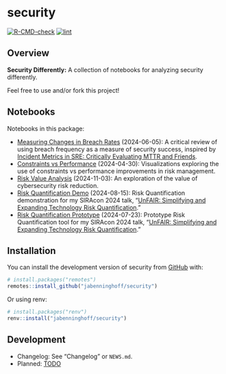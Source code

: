 
<!-- README.md is generated from README.Rmd. Please edit that file -->

# security

<!-- badges: start -->

[![R-CMD-check](https://github.com/jabenninghoff/security/workflows/R-CMD-check/badge.svg)](https://github.com/jabenninghoff/security/actions)
[![lint](https://github.com/jabenninghoff/security/workflows/lint/badge.svg)](https://github.com/jabenninghoff/security/actions)
<!-- badges: end -->

## Overview

**Security Differently:** A collection of notebooks for analyzing
security differently.

Feel free to use and/or fork this project!

## Notebooks

Notebooks in this package:

- [Measuring Changes in Breach
  Rates](https://jabenninghoff.github.io/security/analysis/breach-rates.html)
  (2024-06-05): A critical review of using breach frequency as a measure
  of security success, inspired by [Incident Metrics in SRE: Critically
  Evaluating MTTR and
  Friends](https://sre.google/resources/practices-and-processes/incident-metrics-in-sre/).
- [Constraints vs
  Performance](https://jabenninghoff.github.io/security/analysis/constraints.html)
  (2024-04-30): Visualizations exploring the use of constraints vs
  performance improvements in risk management.
- [Risk Value
  Analysis](https://jabenninghoff.github.io/security/analysis/risk-value.html)
  (2024-11-03): An exploration of the value of cybersecurity risk
  reduction.
- [Risk Quantification
  Demo](https://jabenninghoff.github.io/security/analysis/rq-demo.html)
  (2024-08-15): Risk Quantification demonstration for my SIRAcon 2024
  talk, “[UnFAIR: Simplifying and Expanding Technology Risk
  Quantification](https://www.information-safety.org/2024/08/29/siracon-2024/).”
- [Risk Quantification
  Prototype](https://jabenninghoff.github.io/security/analysis/rq-prototype.html)
  (2024-07-23): Prototype Risk Quantification tool for my SIRAcon 2024
  talk, “[UnFAIR: Simplifying and Expanding Technology Risk
  Quantification](https://www.information-safety.org/2024/08/29/siracon-2024/).”

## Installation

You can install the development version of security from
[GitHub](https://github.com/) with:

``` r
# install.packages("remotes")
remotes::install_github("jabenninghoff/security")
```

Or using renv:

``` r
# install.packages("renv")
renv::install("jabenninghoff/security")
```

## Development

- Changelog: See “Changelog” or `NEWS.md`.
- Planned: [TODO](TODO.md)

